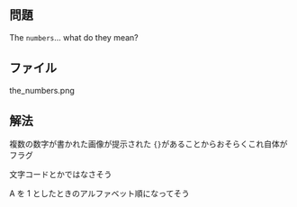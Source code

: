 ## 問題

The `numbers`... what do they mean?

## ファイル

the_numbers.png

## 解法

複数の数字が書かれた画像が提示された
`{}`があることからおそらくこれ自体がフラグ

文字コードとかではなさそう

A を 1 としたときのアルファベット順になってそう
